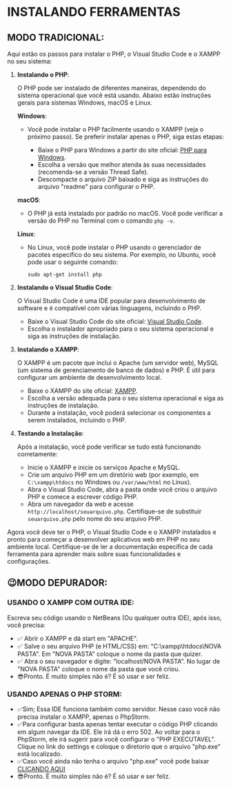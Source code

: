 # INSTALANDO FERRAMENTAS
## MODO TRADICIONAL:
Aqui estão os passos para instalar o PHP, o Visual Studio Code e o XAMPP no seu sistema:

1. **Instalando o PHP**:

   O PHP pode ser instalado de diferentes maneiras, dependendo do sistema operacional que você está usando. Abaixo estão instruções gerais para sistemas Windows, macOS e Linux.

   **Windows**:

   - Você pode instalar o PHP facilmente usando o XAMPP (veja o próximo passo). Se preferir instalar apenas o PHP, siga estas etapas:
   
     - Baixe o PHP para Windows a partir do site oficial: [PHP para Windows](https://windows.php.net/download/).
     - Escolha a versão que melhor atenda às suas necessidades (recomenda-se a versão Thread Safe).
     - Descompacte o arquivo ZIP baixado e siga as instruções do arquivo "readme" para configurar o PHP.

   **macOS**:

   - O PHP já está instalado por padrão no macOS. Você pode verificar a versão do PHP no Terminal com o comando `php -v`.

   **Linux**:

   - No Linux, você pode instalar o PHP usando o gerenciador de pacotes específico do seu sistema. Por exemplo, no Ubuntu, você pode usar o seguinte comando:
   
     ```
     sudo apt-get install php
     ```

2. **Instalando o Visual Studio Code**:

   O Visual Studio Code é uma IDE popular para desenvolvimento de software e é compatível com várias linguagens, incluindo o PHP.

   - Baixe o Visual Studio Code do site oficial: [Visual Studio Code](https://code.visualstudio.com/Download).
   - Escolha o instalador apropriado para o seu sistema operacional e siga as instruções de instalação.

3. **Instalando o XAMPP**:

   O XAMPP é um pacote que inclui o Apache (um servidor web), MySQL (um sistema de gerenciamento de banco de dados) e PHP. É útil para configurar um ambiente de desenvolvimento local.

   - Baixe o XAMPP do site oficial: [XAMPP](https://www.apachefriends.org/index.html).
   - Escolha a versão adequada para o seu sistema operacional e siga as instruções de instalação.
   - Durante a instalação, você poderá selecionar os componentes a serem instalados, incluindo o PHP.

4. **Testando a Instalação**:

   Após a instalação, você pode verificar se tudo está funcionando corretamente:

   - Inicie o XAMPP e inicie os serviços Apache e MySQL.
   - Crie um arquivo PHP em um diretório web (por exemplo, em `C:\xampp\htdocs` no Windows ou `/var/www/html` no Linux).
   - Abra o Visual Studio Code, abra a pasta onde você criou o arquivo PHP e comece a escrever código PHP.
   - Abra um navegador da web e acesse `http://localhost/seuarquivo.php`. Certifique-se de substituir `seuarquivo.php` pelo nome do seu arquivo PHP.

Agora você deve ter o PHP, o Visual Studio Code e o XAMPP instalados e pronto para começar a desenvolver aplicativos web em PHP no seu ambiente local. Certifique-se de ler a documentação específica de cada ferramenta para aprender mais sobre suas funcionalidades e configurações.

## 😉MODO DEPURADOR:
### USANDO O XAMPP COM OUTRA IDE:
Escreva seu código usando o NetBeans (Ou qualquer outra IDE), após isso, você precisa:
* ✅ Abrir o XAMPP e dá start em "APACHE".
* ✅ Salve o seu arquivo PHP (e HTML/CSS) em: "C:\xampp\htdocs\NOVA PASTA". Em "NOVA PASTA" coloque o nome da pasta que quizer.
* ✅ Abra o seu navegador e digite: "localhost/NOVA PASTA". No lugar de "NOVA PASTA" coloque o nome da pasta que você criou.
* 😎Pronto. É muito simples não é? É só usar e ser feliz.

### USANDO APENAS O PHP STORM:
* ✅Sim; Essa IDE funciona também como servidor. Nesse caso você não precisa instalar o XAMPP, apenas o PhpStorm.
* ✅Para configurar basta apenas tentar executar o código PHP clicando em algum navegar da IDE. Ele irá dá o erro 502. Ao voltar para o PhpStorm, ele irá sugerir para você configurar o "PHP EXECUTAVEL". Clique no link do settings e coloque o diretorio que o arquivo "php.exe" está localizado.
* ✅Caso você ainda não tenha o arquivo "php.exe" você pode baixar [CLICANDO AQUI](https://www.exefiles.com/pt-br/exe/php-exe/)
* 😎Pronto. É muito simples não é? É só usar e ser feliz.
